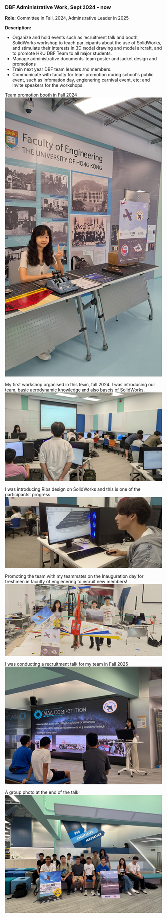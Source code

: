 ### DBF Administrative Work, Sept 2024 - now

**Role:** Committee in Fall, 2024, Adminstrative Leader in 2025

**Description:** 
 - Organize and hold events such as recruitment talk and booth, SolidWorks workshop to teach participants about the use of SolidWorks, and stimulate their interests in 3D model drawing and model aircraft, and to promote HKU DBF Team to all major students.
- Manage administrative documents, team poster and jacket design and promotions
- Train next year DBF team leaders and members.
- Communicate with faculty for team promotion during school's public event, such as infomation day, engienering carnival event, etc; and invite speakers for the workshops.

Team promotion booth in Fall 2024
![Booth 2024](https://github.com/Leilazehui/Leilazehui.github.io/blob/main/Assets/DBF_Booth.jpg)

My first workshop organised in this team, fall 2024. I was introducing our team, basic aerodynamic knowledge and also bascis of SolidWorks.
![First workshop 2024](https://github.com/Leilazehui/Leilazehui.github.io/blob/main/Assets/Workshop_holding.jpg)

I was introducing Ribs design on SolidWorks and this is one of the participants' progress
![Workshop progress](https://github.com/Leilazehui/Leilazehui.github.io/blob/main/Assets/Participants_learning_SW.jpg)

Promoting the team with my teammates on the Inauguration day for freshmen in faculty of engienering to recruit new members!
![Promotion on Inaug day](https://github.com/Leilazehui/Leilazehui.github.io/blob/main/Assets/Promotion_on_freshmen_inaug_day.jpg)

I was conducting a recruitment talk for my team in Fall 2025
![Recruitment talk](https://github.com/Leilazehui/Leilazehui.github.io/blob/main/Assets/Team_Recruitment_Talk.jpg)

A group photo at the end of the talk!
![Talk group photo](https://github.com/Leilazehui/Leilazehui.github.io/blob/main/Assets/Group_photo_on_talk.jpg)
